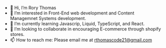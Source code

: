 - 👋 Hi, I’m Rory Thomas
- 👀 I’m interested in Front-End web development and Content Managemnet Systems development.
- 🌱 I’m currently learning Javascrip, Liquid, TypeScript, and React.
- 💞️ I’m looking to collaborate in encouraging E-commerce through shopify stores.
- 📫 How to reach me: Please email me at rthomascode21@gmail.com
